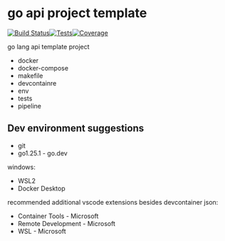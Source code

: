 # go api project template

[![Build Status](https://dev.azure.com/vinils/MyPrj/_apis/build/status%2Fvinils.goapitemplate?branchName=main)](https://dev.azure.com/vinils/MyPrj/_build/latest?definitionId=5&branchName=main)[![Tests](https://img.shields.io/azure-devops/tests/vinils/MyPrj/5.svg)](https://dev.azure.com/vinils/MyPrj/_build/latest?definitionId=5&branchName=main)[![Coverage](https://img.shields.io/azure-devops/coverage/vinils/MyPrj/5.svg)](https://dev.azure.com/vinils/MyPrj/_build/latest?definitionId=5&branchName=main)

go lang api template project

* docker
* docker-compose
* makefile
* devcontainre
* env
* tests
* pipeline


## Dev environment suggestions

* git
* go1.25.1 - go.dev

windows:

* WSL2
* Docker Desktop

recommended additional vscode extensions besides devcontainer json:

* Container Tools - Microsoft
* Remote Development - Microsoft
* WSL - Microsoft
